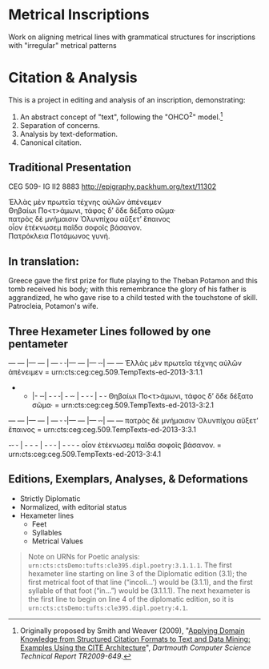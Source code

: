 # Metrical Inscriptions
Work on aligning metrical lines with grammatical structures for inscriptions with "irregular" metrical patterns

# Citation & Analysis

This is a project in editing and analysis of an inscription, demonstrating:

1. An abstract concept of "text", following the "OHCO<sup>2</sup>" model.[^ohco2]
1. Separation of concerns.
1. Analysis by text-deformation.
1. Canonical citation.

[^ohco2]:   Originally proposed by Smith and Weaver  (2009), "[Applying Domain Knowledge from Structured Citation Formats to Text and Data Mining: Examples Using the CITE Architecture](http://katahdin.cs.dartmouth.edu/reports/TR2009-649.pdf)", *Dartmouth Computer Science Technical Report TR2009-649*.

## Traditional Presentation

CEG 509- IG II2 8883 http://epigraphy.packhum.org/text/11302

Ἑλλὰς μὲν πρωτεῖα τέχνης αὐλῶν ἀπένειμεν </br>
Θηβαίωι Πο<τ>άμωνι, τάφος δ’ ὅδε δέξατο σῶμα·</br>
πατρὸς δὲ μνήμαισιν Ὀλυνπίχου αὔξετ’ ἔπαινος</br>
οἷον ἐτέκνωσεμ παῖδα σοφοῖς βάσανον.</br>
Πατρόκλεια Ποτάμωνος γυνή.</br>

## In translation:

Greece gave the first prize for flute playing to the Theban Potamon and this tomb received his body; with this remembrance the glory of his father is aggrandized, he who gave rise to a child tested with the touchstone of skill. Patrocleia, Potamon's wife.


## Three Hexameter Lines followed by one pentameter

 — — |— — | —  ⏑ ⏑|— — |— ⏑⏑| — — 
Ἑλλὰς μὲν πρωτεῖα τέχνης αὐλῶν ἀπένειμεν
     = urn:cts:ceg:ceg.509.TempTexts-ed-2013-3:1.1

- - |- ⏑⏑| - ⏑ ⏑| - ⏑⏑ | - ⏑ ⏑ | - ⏑
Θηβαίωι Πο<τ>άμωνι, τάφος δ’ ὅδε δέξατο σῶμα·
     = urn:cts:ceg:ceg.509.TempTexts-ed-2013-3:2.1

— — |— — | —  ⏑ ⏑|— — |— ⏑⏑| — — 
	πατρὸς δὲ μνήμαισιν Ὀλυνπίχου αὔξετ’ ἔπαινος
     = urn:cts:ceg:ceg.509.TempTexts-ed-2013-3:3.1

-⏑ ⏑ | - - - | - ⏑ ⏑ | - ⏑ ⏑ -
οἷον ἐτέκνωσεμ παῖδα σοφοῖς βάσανον.
     = urn:cts:ceg:ceg.509.TempTexts-ed-2013-3:4.1


## Editions, Exemplars, Analyses, & Deformations

- Strictly Diplomatic
- Normalized, with editorial status
- Hexameter lines
     - Feet
     - Syllables
     - Metrical Values

> Note on URNs for Poetic analysis: `urn:cts:ctsDemo:tufts:cle395.dipl.poetry:3.1.1.1`. The first hexameter line starting on line 3 of the Diplomatic edition (3.1); the first metrical foot of that line (“incoli…’) would be (3.1.1), and the first syllable of that foot (“in…”) would be (3.1.1.1).  The next hexameter is the first line to begin on line 4 of the diplomatic edition, so it is `urn:cts:ctsDemo:tufts:cle395.dipl.poetry:4.1`.
